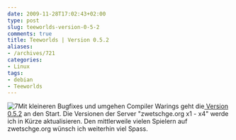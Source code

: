 ```yaml
---
date: 2009-11-28T17:02:43+02:00
type: post
slug: teeworlds-version-0-5-2
comments: true
title: Teeworlds | Version 0.5.2
aliases:
- /archives/721
categories:
- Linux
tags:
- debian
- Teeworlds
---
```


![7](/uploads/2009/11/7.png)Mit kleineren Bugfixes und umgehen Compiler Warings geht die[ Version 0.5.2](http://teeworlds.com/?page=downloads) an den Start. Die Versionen der Server "zwetschge.org x1 - x4" werde ich in Kürze aktualisieren. Den mittlerweile vielen Spielern auf zwetschge.org wünsch ich weiterhin viel Spass.

